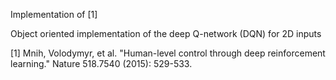 Implementation of [1]

Object oriented implementation of the deep Q-network (DQN) for 2D inputs

[1] Mnih, Volodymyr, et al. "Human-level control through deep reinforcement learning." Nature 518.7540 (2015): 529-533.
